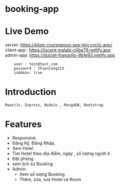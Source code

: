 # booking-app


# **Live Demo**

server:  https://plum-courageous-sea-lion.cyclic.app/
<br>
client-app : https://lucent-malabi-c0be79.netlify.app
<br>
admin-app:  https://dulcet-frangollo-9bfe93.netlify.app

        user : test@test.com    
        password : thienlong123
        isAdmin: true

       
# **Introduction**

    ReactJs, Express, NodeJs , MongoDB, Bootstrap

# **Features**

-   Responsive.
-   Đăng Ký, Đăng Nhập.
-   Xem Hotel .
-   Tìm Hotel theo địa điểm, ngày , số lượng người ở.
-   Đặt phòng .
-   xem lịch sử Booking
-   Admin: 
    -   Xem số lượng Booking
    -   Thêm, sửa, xoá Hotel và Room
    
    
